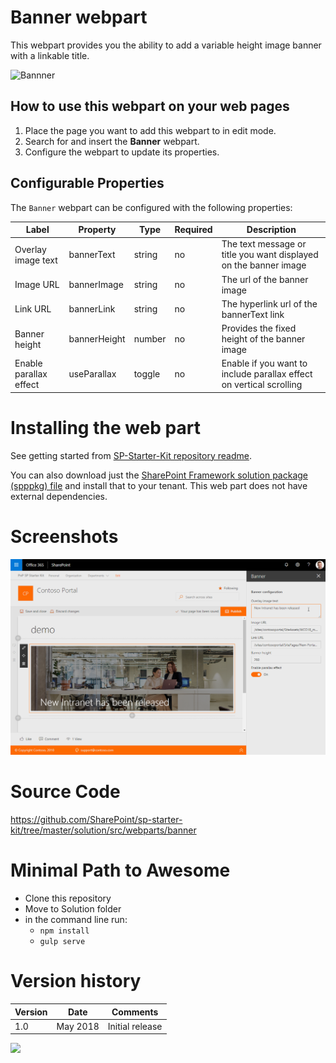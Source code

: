 # Banner webpart

This webpart provides you the ability to add a variable height image banner with a linkable title.

![Bannner](../../assets/images/components/part-banner.gif)

## How to use this webpart on your web pages

1. Place the page you want to add this webpart to in edit mode.
2. Search for and insert the **Banner** webpart.
3. Configure the webpart to update its properties.

## Configurable Properties

The `Banner` webpart can be configured with the following properties:

| Label | Property | Type | Required | Description |
| ---- | ---- | ---- | ---- | ---- |
| Overlay image text | bannerText | string | no | The text message or title you want displayed on the banner image |
| Image URL | bannerImage | string | no | The url of the banner image |
| Link URL | bannerLink | string | no | The hyperlink url of the bannerText link |
| Banner height | bannerHeight | number | no | Provides the fixed height of the banner image |
| Enable parallax effect | useParallax | toggle | no | Enable if you want to include parallax effect on vertical scrolling |


# Installing the web part

See getting started from [SP-Starter-Kit repository readme](https://github.com/SharePoint/sp-starter-kit). 

You can also download just the [SharePoint Framework solution package (spppkg) file](https://github.com/SharePoint/sp-starter-kit/blob/master/package/sharepoint-starter-kit.sppkg) and install that to your tenant. This web part does not have external dependencies.

# Screenshots

![Bannner](../../assets/images/components/part-banner.png)

# Source Code

https://github.com/SharePoint/sp-starter-kit/tree/master/solution/src/webparts/banner

# Minimal Path to Awesome

- Clone this repository
- Move to Solution folder
- in the command line run:
  - `npm install`
  - `gulp serve`

# Version history

Version|Date|Comments
-------|----|--------
1.0|May 2018|Initial release


![](https://telemetry.sharepointpnp.com/sp-starter-kit/documentation/components/wp-banner)